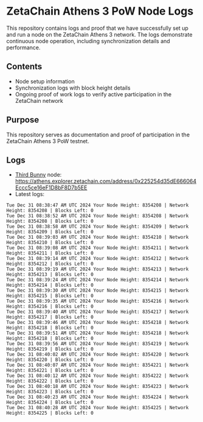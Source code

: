 # ZetaChain Athens 3 PoW Node Logs
This repository contains logs and proof that we have successfully set up and run a node on the ZetaChain Athens 3 network. The logs demonstrate continuous node operation, including synchronization details and performance.

## Contents
- Node setup information
- Synchronization logs with block height details
- Ongoing proof of work logs to verify active participation in the ZetaChain network

## Purpose
This repository serves as documentation and proof of participation in the ZetaChain Athens 3 PoW testnet.

## Logs

- [Third Bunny](https://thirdbunny.xyz/) node: https://athens.explorer.zetachain.com/address/0x225254d35dE666064Eccc5ce16eF1D8bF8D7b5EE
- Latest logs:
```
Tue Dec 31 08:38:47 AM UTC 2024 Your Node Height: 8354208 | Network Height: 8354208 | Blocks Left: 0
Tue Dec 31 08:38:52 AM UTC 2024 Your Node Height: 8354208 | Network Height: 8354208 | Blocks Left: 0
Tue Dec 31 08:38:58 AM UTC 2024 Your Node Height: 8354209 | Network Height: 8354209 | Blocks Left: 0
Tue Dec 31 08:39:03 AM UTC 2024 Your Node Height: 8354210 | Network Height: 8354210 | Blocks Left: 0
Tue Dec 31 08:39:08 AM UTC 2024 Your Node Height: 8354211 | Network Height: 8354211 | Blocks Left: 0
Tue Dec 31 08:39:14 AM UTC 2024 Your Node Height: 8354212 | Network Height: 8354212 | Blocks Left: 0
Tue Dec 31 08:39:19 AM UTC 2024 Your Node Height: 8354213 | Network Height: 8354213 | Blocks Left: 0
Tue Dec 31 08:39:24 AM UTC 2024 Your Node Height: 8354214 | Network Height: 8354214 | Blocks Left: 0
Tue Dec 31 08:39:30 AM UTC 2024 Your Node Height: 8354215 | Network Height: 8354215 | Blocks Left: 0
Tue Dec 31 08:39:35 AM UTC 2024 Your Node Height: 8354216 | Network Height: 8354216 | Blocks Left: 0
Tue Dec 31 08:39:40 AM UTC 2024 Your Node Height: 8354217 | Network Height: 8354217 | Blocks Left: 0
Tue Dec 31 08:39:46 AM UTC 2024 Your Node Height: 8354218 | Network Height: 8354218 | Blocks Left: 0
Tue Dec 31 08:39:51 AM UTC 2024 Your Node Height: 8354218 | Network Height: 8354218 | Blocks Left: 0
Tue Dec 31 08:39:56 AM UTC 2024 Your Node Height: 8354219 | Network Height: 8354219 | Blocks Left: 0
Tue Dec 31 08:40:02 AM UTC 2024 Your Node Height: 8354220 | Network Height: 8354220 | Blocks Left: 0
Tue Dec 31 08:40:07 AM UTC 2024 Your Node Height: 8354221 | Network Height: 8354221 | Blocks Left: 0
Tue Dec 31 08:40:12 AM UTC 2024 Your Node Height: 8354222 | Network Height: 8354222 | Blocks Left: 0
Tue Dec 31 08:40:18 AM UTC 2024 Your Node Height: 8354223 | Network Height: 8354223 | Blocks Left: 0
Tue Dec 31 08:40:23 AM UTC 2024 Your Node Height: 8354224 | Network Height: 8354224 | Blocks Left: 0
Tue Dec 31 08:40:28 AM UTC 2024 Your Node Height: 8354225 | Network Height: 8354225 | Blocks Left: 0
```
